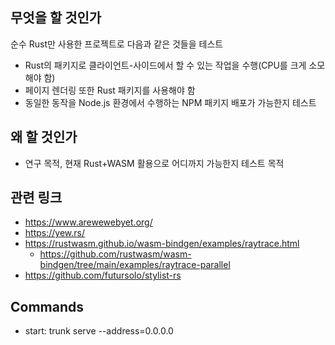 ## 무엇을 할 것인가
순수 Rust만 사용한 프로젝트로 다음과 같은 것들을 테스트
- Rust의 패키지로 클라이언트-사이드에서 할 수 있는 작업을 수행(CPU를 크게 소모해야 함)
- 페이지 렌더링 또한 Rust 패키지를 사용해야 함
- 동일한 동작을 Node.js 환경에서 수행하는 NPM 패키지 배포가 가능한지 테스트

## 왜 할 것인가
- 연구 목적, 현재 Rust+WASM 활용으로 어디까지 가능한지 테스트 목적

## 관련 링크
- https://www.arewewebyet.org/
- https://yew.rs/
- https://rustwasm.github.io/wasm-bindgen/examples/raytrace.html
  - https://github.com/rustwasm/wasm-bindgen/tree/main/examples/raytrace-parallel
- https://github.com/futursolo/stylist-rs

## Commands
- start: trunk serve --address=0.0.0.0
